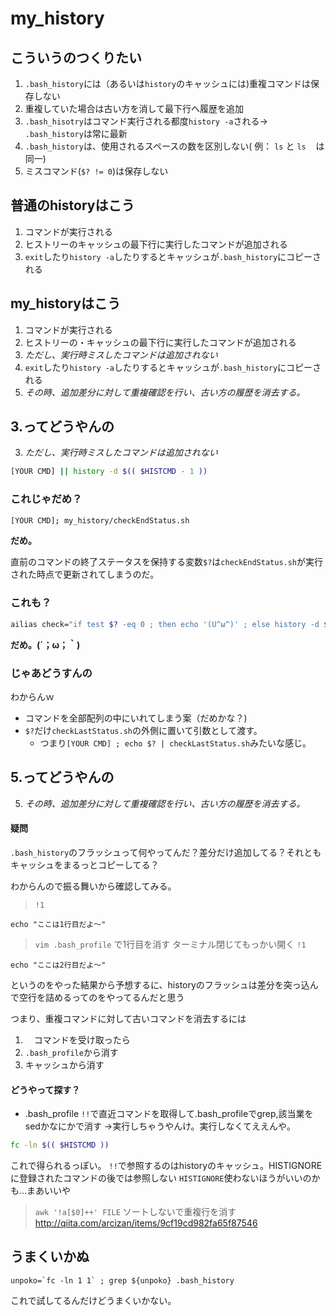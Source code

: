 # my_history

## こういうのつくりたい
1. `.bash_history`には（あるいは`history`のキャッシュには)重複コマンドは保存しない
2. 重複していた場合は古い方を消して最下行へ履歴を追加
3. `.bash_hisotry`はコマンド実行される都度`history -a`される-> `.bash_history`は常に最新
4. `.bash_history`は、使用されるスペースの数を区別しない( 例： `ls` と `ls　` は同一)
5. ミスコマンド(`$? != 0`)は保存しない

## 普通のhistoryはこう
1. コマンドが実行される
2. ヒストリーのキャッシュの最下行に実行したコマンドが追加される
3. `exit`したり`history -a`したりするとキャッシュが`.bash_history`にコピーされる

## my_historyはこう
1. コマンドが実行される
2. ヒストリーの・キャッシュの最下行に実行したコマンドが追加される
3. *ただし、実行時ミスしたコマンドは追加されない*
4. `exit`したり`history -a`したりするとキャッシュが`.bash_history`にコピーされる
5. *その時、追加差分に対して重複確認を行い、古い方の履歴を消去する。*

## 3.ってどうやんの

3. *ただし、実行時ミスしたコマンドは追加されない*

```sh
[YOUR CMD] || history -d $(( $HISTCMD - 1 ))
```
### これじゃだめ？
```sh
[YOUR CMD]; my_history/checkEndStatus.sh
```
**だめ。**

直前のコマンドの終了ステータスを保持する変数`$?`は`checkEndStatus.sh`が実行された時点で更新されてしまうのだ。

### これも？

```sh
ailias check="if test $? -eq 0 ; then echo '(U^ω^)' ; else history -d $(( $HISTCMD - 1 )) ; echo '(´；ω；｀)' ; fi"
```
**だめ。(´；ω；｀)**

### じゃあどうすんの

わからんｗ

- コマンドを全部配列の中にいれてしまう案（だめかな？)
- `$?`だけ`checkLastStatus.sh`の外側に置いて引数として渡す。
  - つまり`[YOUR CMD] ; echo $? | checkLastStatus.sh`みたいな感じ。

## 5.ってどうやんの

5. *その時、追加差分に対して重複確認を行い、古い方の履歴を消去する。*

#### 疑問

`.bash_history`のフラッシュって何やってんだ？差分だけ追加してる？それともキャッシュをまるっとコピーしてる？

わからんので振る舞いから確認してみる。

> `!1`

`echo "ここは1行目だよ〜"`

> `vim .bash_profile` で1行目を消す
> ターミナル閉じてもっかい開く
> `!1`

`echo "ここは2行目だよ〜"`

というのをやった結果から予想するに、historyのフラッシュは差分を突っ込んで空行を詰めるってのをやってるんだと思う

つまり、重複コマンドに対して古いコマンドを消去するには
1. 　コマンドを受け取ったら
2. `.bash_profile`から消す
3. キャッシュから消す

#### どうやって探す？

 - .bash_profile
 `!!`で直近コマンドを取得して.bash_profileでgrep,該当業をsedかなにかで消す
 ->実行しちゃうやんけ。実行しなくてええんや。

 ```bash
 fc -ln $(( $HISTCMD ))
 ```
これで得られるっぽい。
 `!!`で参照するのはhistoryのキャッシュ。HISTIGNOREに登録されたコマンドの後では参照しない
 `HISTIGNORE`使わないほうがいいのかも…まあいいや

> `awk '!a[$0]++' FILE`
ソートしないで重複行を消す<http://qiita.com/arcizan/items/9cf19cd982fa65f87546>


## うまくいかぬ

```
unpoko=`fc -ln 1 1` ; grep ${unpoko} .bash_history
```
これで試してるんだけどうまくいかない。






